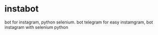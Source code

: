 # instabot
bot for instagram, python selenium.
bot telegram for easy instamgram, bot instagram with selenium python
